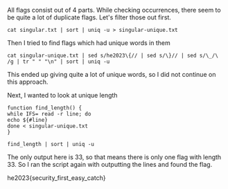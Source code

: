 All flags consist out of 4 parts.
While checking occurrences, there seem to be quite a lot of duplicate flags.
Let's filter those out first.

```
cat singular.txt | sort | uniq -u > singular-unique.txt
```

Then I tried to find flags which had unique words in them
```
cat singular-unique.txt | sed s/he2023\{// | sed s/\}// | sed s/\_/\ /g | tr " " "\n" | sort | uniq -u
```

This ended up giving quite a lot of unique words, so I did not continue on this approach.

Next, I wanted to look at unique length

```
function find_length() {  
while IFS= read -r line; do  
echo ${#line}
done < singular-unique.txt  
}  
  
find_length | sort | uniq -u
```

The only output here is 33, so that means there is only one flag with length 33.
So I ran the script again with outputting the lines and found the flag.

he2023{security_first_easy_catch}